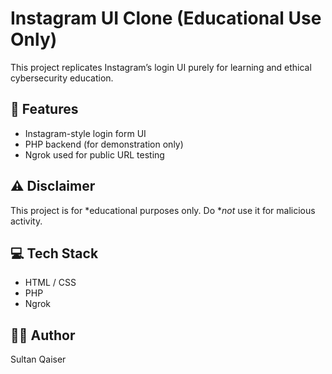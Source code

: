 # Instagram UI Clone (Educational Use Only)
This project replicates Instagram’s login UI purely for learning and ethical cybersecurity education.

## 🚀 Features
- Instagram-style login form UI
- PHP backend (for demonstration only)
- Ngrok used for public URL testing

## ⚠ Disclaimer
This project is for *educational purposes only. Do **not* use it for malicious activity.

## 💻 Tech Stack
- HTML / CSS
- PHP
- Ngrok

## 👨‍💻 Author
Sultan Qaiser

